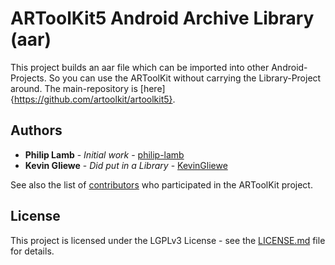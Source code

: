 # ARToolKit5 Android Archive Library (aar)

This project builds an aar file which can be imported into other Android-Projects. So you can use the ARToolKit without carrying the Library-Project around.
The main-repository is [here]{https://github.com/artoolkit/artoolkit5}.

## Authors

* **Philip Lamb** - *Initial work* - [philip-lamb](https://github.com/philip-lamb)
* **Kevin Gliewe** - *Did put in a Library* - [KevinGliewe](https://github.com/KevinGliewe)

See also the list of [contributors](https://github.com/artoolkit/artoolkit5/graphs/contributors) who participated in the ARToolKit project.

## License

This project is licensed under the LGPLv3 License - see the [LICENSE.md](LICENSE.md) file for details.